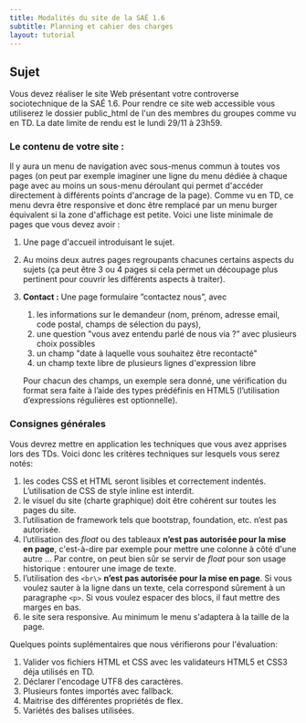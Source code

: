 ```yaml
---
title: Modalités du site de la SAÉ 1.6
subtitle: Planning et cahier des charges
layout: tutorial
---
```


## Sujet

Vous devez réaliser le site Web présentant votre controverse sociotechnique de la SAÉ 1.6.
Pour rendre ce site web accessible vous utiliserez le dossier public_html de l'un des membres du groupes comme vu en TD. 
La date limite de rendu est le lundi 29/11 à 23h59.

### Le contenu de votre site :

Il y aura un menu de navigation avec sous-menus commun à toutes vos pages 
(on peut par exemple imaginer une ligne du menu dédiée à chaque page avec au moins un sous-menu déroulant qui permet d'accéder directement à différents points d'ancrage de la page). 
Comme vu en TD, ce menu devra être responsive et donc être remplacé par un menu burger équivalent si la zone d'affichage est petite. 
Voici une liste minimale de pages que vous devez avoir :

1. Une page d'accueil introduisant le sujet.
1. Au moins deux autres pages regroupants chacunes certains aspects du sujets 
(ça peut être 3 ou 4 pages si cela permet un découpage plus pertinent pour couvrir les différents aspects à traiter).
1. **Contact :** Une page formulaire ”contactez nous”, avec

   1. les informations sur le demandeur (nom, prénom, adresse email, code postal, champs de sélection du pays),
   1. une question "vous avez entendu parlé de nous via ?” avec plusieurs choix possibles <!-- checkbox -->
   1. un champ "date à laquelle vous souhaitez être recontacté" 
   1. un champ texte libre de plusieurs lignes d'expression libre

   Pour chacun des champs, un exemple sera donné, une vérification du format sera
   faite à l’aide des types prédéfinis en HTML5 (l’utilisation d’expressions régulières
   est optionnelle).



### Consignes générales

Vous devrez mettre en application les techniques que vous avez apprises lors des TDs. Voici donc les critères techniques sur lesquels vous serez
notés:
<!-- **[les critères techniques sur lesquels vous serez notés:](https://docs.google.com/spreadsheets/d/1CHQ6imNxRFWHETmVZbRyPIxg8hV8nVrNcHthe1TGHxg/edit?usp=sharing)** -->


1. les codes CSS et HTML seront lisibles et correctement indentés. L’utilisation
   de CSS de style inline est interdit.
1. le visuel du site (charte graphique) doit être cohérent sur toutes les pages du site.
1. l’utilisation de framework tels que bootstrap, foundation, etc. n’est pas autorisée. 
1. l’utilisation des *float* ou des tableaux **n’est pas autorisée pour la mise
   en page**, c'est-à-dire par exemple pour mettre une colonne à côté d'une
   autre ... Par contre, on peut bien sûr se servir de *float* pour son usage
   historique : entourer une image de texte.
1. l’utilisation des `<br\>` **n’est pas autorisée pour la mise en page**. Si
   vous voulez sauter à la ligne dans un texte, cela correspond sûrement à un
   paragraphe `<p>`.  Si vous voulez espacer des blocs, il faut mettre des
   marges en bas.
1. le site sera responsive. Au minimum le menu s'adaptera à la taille de la
   page.

Quelques points suplémentaires que nous vérifierons pour l'évaluation:

1. Valider vos fichiers HTML et CSS avec les validateurs HTML5 et CSS3 déja utilisés en TD.
1. Déclarer l'encodage UTF8 des caractères.
1. Plusieurs fontes importés avec fallback.
1. Maitrise des différentes propriétés de flex.
1. Variétés des balises utilisées.

<!-- ————————————— -->
<!-- Pour nous plus tard:  éléments de la grille de notation: -->
<!-- ————————————— -->

<!-- Critères: -->

<!-- sélecteurs CSS : sélecteurs de base, combinaison et règles de priorité -->
<!-- propriétés CSS classiques (couleur, taille, fontes, text-align  -->
<!-- modèle de boite : padding, border, margin avec auto -->
<!-- float simple (image dans un texte) et clear -->
<!-- position : static, relative, absolute, fixed -->
<!-- display : -->


<!-- Notes: -->
<!-- Installer le site à la racine du public_html de l'un des membres -> prévoir un google doc -->
<!-- twitter : juste image et lien -->

<!-- Menu de navigation -->
<!-- keywords avec boite qui s'ouvre quand on passe la souris dessus -->
<!-- Pas d'animation CSS – Pas de framework CSS (bootstrap, fundation) -->

 
